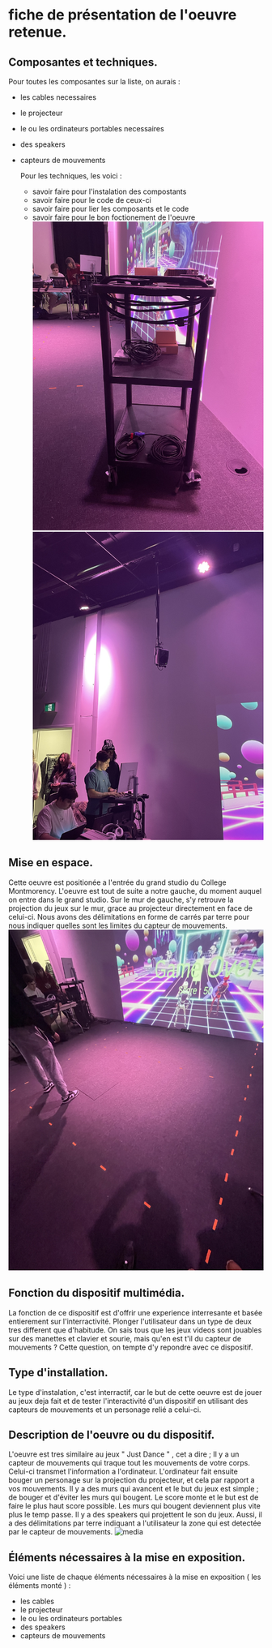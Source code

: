 # fiche de présentation de l'oeuvre retenue.

## Composantes et techniques.
Pour toutes les composantes sur la liste, on aurais :

- les cables necessaires
- le projecteur
- le ou les ordinateurs portables necessaires
- des speakers
- capteurs de mouvements

  Pour les techniques, les voici :

  - savoir faire pour l'instalation des compostants
  - savoir faire pour le code de ceux-ci
  - savoir faire pour lier les composants et le code
  - savoir faire pour le bon foctionement de l'oeuvre
![media](media/cables_realisation.jpeg)
![media](media/speaker.jpeg)


## Mise en espace.
Cette oeuvre est positionée a l'entrée du grand studio du College Montmorency. L'oeuvre est tout de suite a notre gauche, du moment auquel on entre dans le grand studio. Sur le mur de gauche, s'y retrouve la projection du jeux sur le mur, grace au projecteur directement en face de celui-ci. Nous avons des délimitations en forme de carrés par terre pour nous indiquer quelles sont les limites du capteur de mouvements.
![media](media/dispositif2.jpeg)

## Fonction du dispositif multimédia.
La fonction de ce dispositif est d'offrir une experience interresante et basée entierement sur l'interractivité. Plonger l'utilisateur dans un type de deux tres different que d'habitude. On sais tous que les jeux videos sont jouables sur des manettes et clavier et sourie, mais qu'en est t'il du capteur de mouvements ? Cette question, on tempte d'y repondre avec ce dispositif. 


## Type d'installation.
Le type d'instalation, c'est interractif, car le but de cette oeuvre est de jouer au jeux deja fait et de tester l'interactivité d'un dispositif en utilisant des capteurs de mouvements et un personage relié a celui-ci.


## Description de l'oeuvre ou du dispositif.
L'oeuvre est tres similaire au jeux " Just Dance " , cet a dire ; Il y a un capteur de mouvements qui traque tout les mouvements de votre corps. Celui-ci transmet l'information a l'ordinateur. L'ordinateur fait ensuite bouger un personage sur la projection du projecteur, et cela par rapport a vos mouvements. Il y a des murs qui avancent et le but du jeux est simple ; de bouger et d'éviter les murs qui bougent. Le score monte et le but est de faire le plus haut score possible. Les murs qui bougent deviennent plus vite plus le temp passe. Il y a des speakers qui projettent le son du jeux. Aussi, il  a des délimitations par terre indiquant a l'utilisateur la zone qui est detectée par le capteur de mouvements.
![media](media/dispositif1.jpeg.jpeg)


## Éléments nécessaires à la mise en exposition.
Voici une liste de chaque éléments nécessaires à la mise en exposition ( les éléments monté ) :

- les cables
- le projecteur
- le ou les ordinateurs portables
- des speakers
- capteurs de mouvements























